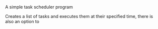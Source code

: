 A simple task scheduler program


Creates a list of tasks and executes them at their specified time, there is also an option to 
